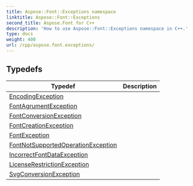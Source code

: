 ```yaml
---
title: Aspose::Font::Exceptions namespace
linktitle: Aspose::Font::Exceptions
second_title: Aspose.Font for C++
description: 'How to use Aspose::Font::Exceptions namespace in C++.'
type: docs
weight: 400
url: /cpp/aspose.font.exceptions/
---
```




## Typedefs

| Typedef | Description |
| --- | --- |
| [EncodingException](./encodingexception/) |  |
| [FontAgrumentException](./fontagrumentexception/) |  |
| [FontConversionException](./fontconversionexception/) |  |
| [FontCreationException](./fontcreationexception/) |  |
| [FontException](./fontexception/) |  |
| [FontNotSupportedOperationException](./fontnotsupportedoperationexception/) |  |
| [IncorrectFontDataException](./incorrectfontdataexception/) |  |
| [LicenseRestrictionException](./licenserestrictionexception/) |  |
| [SvgConversionException](./svgconversionexception/) |  |
